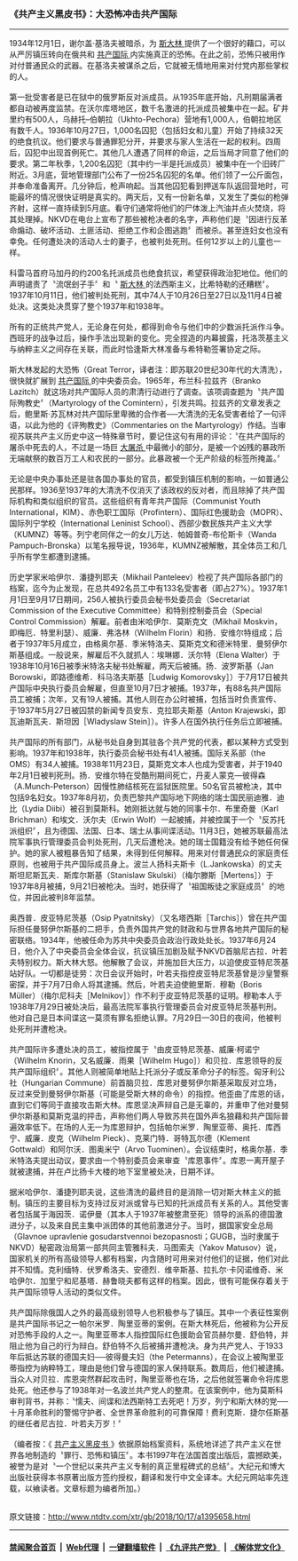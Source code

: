 ### 《共产主义黑皮书》：大恐怖冲击共产国际
------------------------

<div class="wysiwyg">
 1934年12月1日，谢尔盖‧基洛夫被暗杀，为
 <a href="http://www.ntdtv.com/xtr/gb/articlelistbytag_斯大林.html" target="_blank">
  斯大林
 </a>
 提供了一个很好的藉口，可以从严厉镇压转向在俄共和
 <a href="http://www.ntdtv.com/xtr/gb/articlelistbytag_共产国际.html" target="_blank">
  共产国际
 </a>
 内实施真正的恐怖。在此之前，恐怖只被用作对付普通民众的武器。在基洛夫被谋杀之后，它就被无情地用来对付党内那些掌权的人。
 <br/>
 <br/>
 第一批受害者是已在狱中的俄罗斯反对派成员。从1935年底开始，凡刑期届满者都自动被再度监禁。在沃尔库塔地区，数千名激进的托派成员被集中在一起。矿井里约有500人，乌赫托–伯朝拉（Ukhto-Pechora）营地有1,000人，伯朝拉地区有数千人。1936年10月27日，1,000名囚犯（包括妇女和儿童）开始了持续32天的绝食抗议。他们要求与普通罪犯分开，并要求与家人生活在一起的权利。四周后，囚犯中出现首例死亡。其他几人遭遇了同样的命运，之后当局才同意了他们的要求。第二年秋季，1,200名囚犯（其中约一半是托派成员）被集中在一个旧砖厂附近。3月底，营地管理部门公布了一份25名囚犯的名单。他们领了一公斤面包，并奉命准备离开。几分钟后，枪声响起。当其他囚犯看到押送车队返回营地时，可能最坏的情况很快证明是真实的。两天后，又有一份新名单，又发生了类似的枪弹齐射，这样一直持续到5月底。看守们通常将他们的尸体泼上汽油并点火焚烧，将其处理掉。NKVD在电台上宣布了那些被枪决者的名字，声称他们是〝因进行反革命煽动、破坏活动、土匪活动、拒绝工作和企图逃跑〞而被杀。甚至连妇女也没有幸免。任何遭处决的活动人士的妻子，也被判处死刑。任何12岁以上的儿童也一样。
 <br/>
 <br/>
 科雷马首府马加丹的约200名托派成员也绝食抗议，希望获得政治犯地位。他们的声明谴责了〝流氓刽子手〞和〝
 <a href="http://www.ntdtv.com/xtr/gb/articlelistbytag_斯大林.html" target="_blank">
  斯大林
 </a>
 的法西斯主义，比希特勒的还糟糕〞。1937年10月11日，他们被判处死刑，其中74人于10月26日至27日以及11月4日被处决。这类处决贯穿了整个1937年和1938年。
 <br/>
 <br/>
 所有的正统共产党人，无论身在何处，都得到命令与他们中的少数派托派作斗争。西班牙的战争过后，操作手法出现新的变化。完全捏造的内幕披露，托洛茨基主义与纳粹主义之间存在关联，而此时恰逢斯大林准备与希特勒签署协定之际。
 <br/>
 <br/>
 斯大林发起的大恐怖（Great Terror，译者注：即苏联20世纪30年代的大清洗），很快就扩展到
 <a href="http://www.ntdtv.com/xtr/gb/articlelistbytag_共产国际.html" target="_blank">
  共产国际
 </a>
 的中央委员会。1965年，布兰科‧拉兹齐（Branko Lazitch）就这场对共产国际人员的肃清行动进行了调查。该项调查题为〝共产国际殉教史〞（Martyrology of the Comintern），引发共鸣。拉兹齐的文章发表之后，鲍里斯‧苏瓦林对共产国际里卑微的合作者──大清洗的无名受害者给了一句评语，以此为他的《评殉教史》（Commentaries on the Martyrology）作结。当审视苏联共产主义历史中这一特殊章节时，要记住这句有用的评论：〝在共产国际的屠杀中死去的人，不过是一场巨
 <a href="http://www.ntdtv.com/xtr/gb/articlelistbytag_大屠杀.html" target="_blank">
  大屠杀
 </a>
 中最微小的部分，是被一个凶残的暴政所无端献祭的数百万工人和农民的一部分。此暴政被一个无产阶级的标签所掩盖。〞
 <br/>
 <br/>
 无论是中央办事处还是驻各国办事处的官员，都受到镇压机制的影响，一如普通公民那样。1936至1937年的大清洗不仅消灭了该政权的反对者，而且除掉了共产国际机构和类似组织的官员。这些组织有青年共产国际（Communist Youth International，KIM）、赤色职工国际（Profintern）、国际红色援助会（MOPR）、国际列宁学校（International Leninist School）、西部少数民族共产主义大学（KUMNZ）等等。列宁老同伴之一的女儿万达．帕姆普奇-布伦斯卡（Wanda Pampuch-Bronska）以笔名报导说，1936年，KUMNZ被解散，其全体员工和几乎所有学生都遭到逮捕。
 <br/>
 <br/>
 历史学家米哈伊尔．潘捷列耶夫（Mikhail Panteleev）检视了共产国际各部门的档案，迄今为止发现，在总共492名员工中有133名受害者（即占27%）。1937年1月1日至9月17日期间，256人被执行委员会秘书处委员会（Secretariat Commission of the Executive Committee）和特别控制委员会（Special Control Commission）解雇。前者由米哈伊尔．莫斯克文（Mikhail Moskvin，即梅厄．特里利瑟）、威廉．弗洛林（Wilhelm Florin）和扬．安维尔特组成；后者于1937年5月成立，由格奥尔基．季米特洛夫、莫斯克文和德米特里．曼努伊尔斯基组成。一般说来，解雇后不久就抓人：埃琳娜．沃尔特（Elena Walter）于1938年10月16日被季米特洛夫秘书处解雇，两天后被捕。扬．波罗斯基（Jan Borowski，即路德维希．科马洛夫斯基［Ludwig Komorovsky］）于7月17日被共产国际中央执行委员会解雇，但直至10月7日才被捕。1937年，有88名共产国际员工被捕；次年，又有19人被捕。其他人则在办公时被捕，包括当时负责宣传、于1937年5月27日被囚禁的新闻专员安东．克拉耶夫斯基（Anton Krajewski，即瓦迪斯瓦夫．斯坦因［Wladyslaw Stein］）。许多人在国外执行任务后立即被捕。
 <br/>
 <br/>
 共产国际的所有部门，从秘书处自身到其驻各个共产党的代表，都以某种方式受到影响。1937年和1938年，执行委员会秘书处有41人被捕。国际关系部（the OMS）有34人被捕。1938年11月23日，莫斯克文本人也成为受害者，并于1940年2月1日被判死刑。扬．安维尔特在受酷刑期间死亡，丹麦人蒙克—彼得森（A.Munch-Peterson）因慢性肺结核死在监狱医院里。50名官员被枪决，其中包括9名妇女。1937年8月初，负责巴黎共产国际地下网络的瑞士国民丽迪雅．迪比（Lydia Diibi）被召到莫斯科。她刚抵达就与她的同事卡尔．布里奇曼（Karl Brichman）和埃文．沃尔夫（Erwin Wolf）一起被捕，并被控属于一个〝反苏托派组织〞，且为德国、法国、日本、瑞士从事间谍活动。11月3日，她被苏联最高法院军事执行管理委员会判处死刑，几天后遭枪决。她的瑞士国籍没有给予她任何保护。她的家人被粗暴告知了结果，未得到任何解释。用来对付普通民众的家庭责任原则，也被用于共产国际成员身上。波兰人扬科夫斯卡（L.Jankowska）的丈夫斯坦尼斯瓦夫．斯库尔斯基（Stanislaw Skulski）（梅尔滕斯［Mertens］）于1937年8月被捕，9月21日被枪决。当时，她获得了〝祖国叛徒之家庭成员〞的地位，并因此被判8年监禁。
 <br/>
 <br/>
 奥西普．皮亚特尼茨基（Osip Pyatnitsky）（又名塔西斯［Tarchis］）曾在共产国际担任曼努伊尔斯基的二把手，负责外国共产党的财政和与世界各地共产国际的秘密联络。1934年，他被任命为苏共中央委员会政治行政处处长。1937年6月24日，他介入了中央委员会全体会议，抗议镇压加剧及赋予NKVD首脑尼古拉．叶若夫特别权力。斯大林大怒。他解散了会议，并施加巨大压力，以迫使皮亚特尼茨基站好队。一切都是徒劳：次日会议开始时，叶若夫指控皮亚特尼茨基曾是沙皇警察密探，并于7月7日命人将其逮捕。然后，叶若夫迫使鲍里斯．穆勒（Boris Müller）（梅尔尼科夫［Melnikov］）作不利于皮亚特尼茨基的证明。穆勒本人于1938年7月29日被处决后，最高法院军事执行管理委员会对皮亚特尼茨基判刑。他对自己是日本间谍这一莫须有罪名拒绝认罪。7月29日—30日的夜间，他被判处死刑并遭枪决。
 <br/>
 <br/>
 共产国际许多遭处决的员工，被指控属于〝由皮亚特尼茨基、威廉‧柯诺宁（Wilhelm Knorin，又名威廉．雨果［Wilhelm Hugo］）和贝拉．库恩领导的反共产国际组织〞。其他人则被简单地贴上托派分子或反革命分子的标签。匈牙利公社（Hungarian Commune）前首脑贝拉．库恩对曼努伊尔斯基采取反对立场，反过来受到曼努伊尔斯基（可能是受斯大林的命令）的指控。他歪曲了库恩的话，直到它们等同于直接攻击斯大林。库恩坚决声辩自己是无辜的，并重申了他对曼努伊尔斯基和莫斯克温的抨击，声称他们两人导致苏共在国外声名狼藉和共产国际普遍效率低下。在场的人无一为库恩辩护，包括帕尔米罗．陶里亚蒂、奥托．库西宁、威廉．皮克（Wilhelm Pieck）、克莱门特．哥特瓦尔德（Klement Gottwald）和阿尔沃．图奥米宁（Arvo Tuominen）。会议结束时，格奥尔基．季米特洛夫提出动议，要求由一个特别委员会来审查〝库恩事件〞。库恩一离开屋子就被逮捕，并在卢比扬卡大楼的地下室里被处决，日期不详。
 <br/>
 <br/>
 据米哈伊尔．潘捷列耶夫说，这些清洗的最终目的是消除一切对斯大林主义的抵制。镇压的主要目标为支持过反对派或曾与已知的托派成员有关系的人。其他受害者包括属于海因茨．诺伊曼（其本人于1937年被整肃至死）领导的派系的德国激进分子，以及来自民主集中派团体的其他前激进分子。当时，据国家安全总局（Glavnoe upravlenie gosudarstvennoi bezopasnosti；GUGB，当时隶属于NKVD）秘密政治局第一部共同主管雅科夫．马图索夫（Yakov Matusov）说，国家机关的所有高级领导人都有档案，内含随时可用来对付他们的证据，他们对此并不知情。克利缅特．伏罗希洛夫、安德烈．维辛斯基、拉扎尔‧卡冈诺维奇、米哈伊尔．加里宁和尼基塔．赫鲁晓夫都有这样的档案。因此，很有可能保存着关于共产国际领导人活动的类似文件。
 <br/>
 <br/>
 共产国际除俄国人之外的最高级别领导人也积极参与了镇压。其中一个表征性案例是共产国际书记之一帕尔米罗．陶里亚蒂的案例。在斯大林死后，他被称为公开反对恐怖手段的人之一。陶里亚蒂本人指控国际红色援助会官员赫尔曼．舒伯特，并阻止他为自己的行为辩白。舒伯特不久后被捕并遭枪决。身为共产党人、于1933年后抵达苏联的德国夫妇──彼得曼夫妇（the Petermanns），在会议上被陶里亚蒂指控为纳粹特工，理由是他们曾与德国的家人保持联系。数周后，他们被逮捕。当众人对贝拉．库恩突然群起攻击时，陶里亚蒂也在场，之后他就签署命令将库恩处死。他还参与了1938年对一名波兰共产党人的整肃。在该案例中，他为莫斯科审判背书，并称：〝懦夫、间谍和法西斯特工去死吧！万岁，列宁和斯大林的党──十月革命胜利的警惕守护者、全世界革命胜利的可靠保障！费利克斯．捷尔任斯基的继任者尼古拉．叶若夫万岁！〞
 <br/>
 <br/>
 （编者按：《
 <a href="http://www.ntdtv.com/xtr/gb/articlelistbytag_共产主义黑皮书.html" target="_blank">
  共产主义黑皮书
 </a>
 》依据原始档案资料，系统地详述了共产主义在世界各地制造的〝罪行、恐怖和镇压〞。本书1997年在法国首度出版后，震撼欧美，被誉为是对〝一个世纪以来共产主义专制的真正里程碑式的总结〞。大纪元和博大出版社获得本书原著出版方签约授权，翻译和发行中文全译本。大纪元网站率先连载，以飨读者。文章标题为编者所加。）
</div>

<br/>原文链接：http://www.ntdtv.com/xtr/gb/2018/10/17/a1395658.html


------------------------
#### [禁闻聚合首页](https://github.com/gfw-breaker/banned-news/blob/master/README.md) &nbsp;|&nbsp; [Web代理](https://github.com/gfw-breaker/open-proxy/blob/master/README.md) &nbsp;|&nbsp; [一键翻墙软件](https://github.com/gfw-breaker/nogfw/blob/master/README.md) &nbsp;|&nbsp; [《九评共产党》](https://github.com/gfw-breaker/9ping.md/blob/master/README.md#九评之一评共产党是什么) &nbsp;|&nbsp; [《解体党文化》](https://github.com/gfw-breaker/jtdwh.md/blob/master/README.md#绪论)
